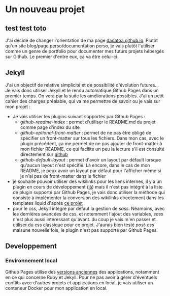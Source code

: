 # Un nouveau projet

## test test toto

J'ai décidé de changer l'orientation de ma page [dadatoa.github.io](dadatoa.github.io). Plutôt qu'un site blog/page perso/documentation perso, je vais plutôt l'utiliser comme un genre de portfolio pour documenter mes futurs projets hébergés sur Github. Le premier d'entre eux, ça va être celui-ci.

## Jekyll

J'ai un objectif de relative simplicité et de possibilité d'évolution futures... Je vais donc utiliser Jekyll et le rendu automatique Github Pages dans un premier temps. On vera par la suite les améliorations possibles. J'ai un petit cahier des charges préalable, qui va me permettre de savoir ou je vais sur mon projet :

- Je vais utiliser les plugins suivant supportés par Github Pages :
  - _github-readme-index_ : permet d'utiliser le README.md du projet comme page d'index du site
  - _github-optional-front-matter_ : permet de ne pas être obligé de spécifier un front-matter sur tous les fichiers. Dans mon cas, avec le plugin précédent, ça me permet de ne pas ajouter de front-matter à mon fichier README, ce qui facilite un peu la lecture s'il est consulté directement sur [github](https://github.com/dadatoa/dadatoa.github.io)
  - _github-default-layout_ : permet d'avoir un layout par défault lorsque qu'aucun layout n'est spécifié. Là encore, dans le cas de mon README, je peux avoir un layout par défaut pour l'afficher même si je n'ai pas de front-matter dans le fichier
- je souhaite pouvoir utiliser des wikilinks pour les liens internes, il y a un plugin en cours de développement ([là](https://github.com/manunamz/jekyll-wikilinks)) mais il n'est pas intégré à la liste de plugin supporté par Github Pages, je vais donc utiliser la méthode qui consiste à implémenter la conversion des wikilinks directement dans les templates liquid d'après [ce projet](https://github.com/jhvanderschee/brackettest)
- pour le css, Jekyll intègre par défaut la gestion de _sass_. Néamoins, avec les dernières avancées de css, et notemment l'ajout des variables, _sass_ n'est plus aussi intéressant qu'avant. du coup je vais m'en passer et utiliser du css classique pour ce projet. J'aurais bien testé _post-css_ maisune nouvelle fois, le plugin n'est pas supporté par Github Pages.

## Developpement

### Environnement local

Github Pages utilise des [versions anciennes](https://pages.github.com/versions/) des applications, notamment en ce qui concerne Ruby et Jekyll. Pour ne pas avoir à gérer d'éventuels conflits avec d'autres projets et applications en local, je vais utiliser un conteneur Docker pour mon application en local.
